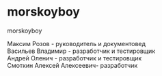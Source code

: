 # morskoyboy
morskoyboy<br />

Максим Розов - руководитель и документовед <br />
Васильев Владимир - разработчик и тестировщик<br />
Андрей Оленич - разработчик и тестировщик<br />
Смоткин Алексей Алексеевич- разработчик
